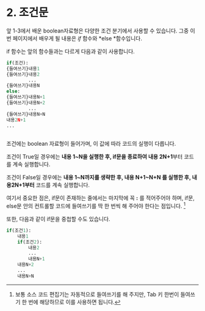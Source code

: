 # 2. 조건문

앞 1-3에서 배운 boolean자료형은 다양한 조건 분기에서 사용할 수 있습니다. 그중 이번 페이지에서 배우게 될 내용은 *if* 함수와 *else *함수입니다.

if 함수는 앞의 함수들과는 다르게 다음과 같이 사용합니다.

``` python
if(조건):
{들여쓰기}내용1
{들여쓰기}내용2
    	...
{들여쓰기}내용N
else:
{들여쓰기}내용N+1
{들여쓰기}내용N+2
    	...
{들여쓰기}내용N+N
내용2N+1
...
        
```

조건에는 boolean 자료형이 들어가며, 이 값에 따라 코드의 실행이 다릅니다.

조건이 True일 경우에는 **내용 1~N을 실행한 후, if문을 종료하여 내용 2N+1**부터 코드를 계속 실행합니다.

조건이 False일 경우에는 **내용 1~N까지를 생략한 후, 내용 N+1~N+N 를 실행한 후, 내용2N+1부터** 코드를 계속 실행합니다.

여기서 중요한 점은, if문이 존재하는 줄에서는 마지막에 꼭 **:** 를 적어주어야 하며, if문, else문 안의  컨트롤할 코드에 들여쓰기를 딱 한 번씩 해 주어야 한다는 점입니다. [^1]



또한, 다음과 같이 if문을 중첩할 수도 있습니다.

```python
if(조건1):
	내용1
	if(조건2):
		내용2
		...
		내용N+1
	내용N+2
	...
	내용N+N
```



[^1]: 보통 소스 코드 편집기는 자동적으로 들여쓰기를 해 주지만, Tab 키 한번이 들여쓰기 한 번에 해당하므로 이를 사용하면 됩니다.

